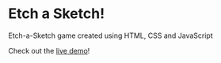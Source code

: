 # Etch a Sketch!

Etch-a-Sketch game created using HTML, CSS and JavaScript

Check out the [live demo](https://nirzon-etch-a-sketch.netlify.app/)!

